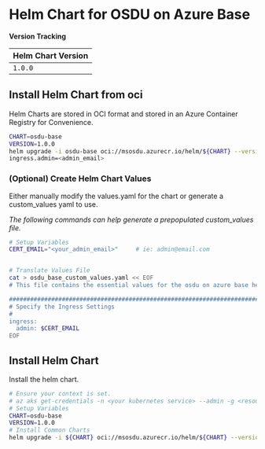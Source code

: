 # Helm Chart for OSDU on Azure Base

__Version Tracking__

| Helm Chart Version |
| ------------------ |
| `1.0.0`            |


## Install Helm Chart from oci

Helm Charts are stored in OCI format and stored in an Azure Container Registry for Convenience.

```bash
CHART=osdu-base
VERSION=1.0.0
helm upgrade -i osdu-base oci://msosdu.azurecr.io/helm/${CHART} --version ${VERSION} -n default --set 
ingress.admin=<admin_email>
```

### (Optional) Create Helm Chart Values

Either manually modify the values.yaml for the chart or generate a custom_values yaml to use.

_The following commands can help generate a prepopulated custom_values file._

```bash
# Setup Variables
CERT_EMAIL="<your_admin_email>"     # ie: admin@email.com


# Translate Values File
cat > osdu_base_custom_values.yaml << EOF
# This file contains the essential values for the osdu on azure base helm chart

################################################################################
# Specify the Ingress Settings
#
ingress:
  admin: $CERT_EMAIL
EOF
```

## Install Helm Chart

Install the helm chart.

```bash
# Ensure your context is set.
# az aks get-credentials -n <your kubernetes service> --admin -g <resource group>
# Setup Variables
CHART=osdu-base
VERSION=1.0.0
# Install Common Charts
helm upgrade -i ${CHART} oci://msosdu.azurecr.io/helm/${CHART} --version ${VERSION} -n default -f osdu_base_custom_values.yaml
```
